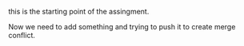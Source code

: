 this is the starting point of the assingment.

Now we need to add something and trying to push it to create merge conflict.

